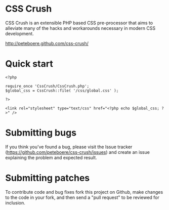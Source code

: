 CSS Crush
=====

CSS Crush is an extensible PHP based CSS pre-processor that aims to alleviate many of the hacks and workarounds necessary in modern CSS development.

http://peteboere.github.com/css-crush/


Quick start
===================================

    <?php
    
    require_once 'CssCrush/CssCrush.php';
    $global_css = CssCrush::file( '/css/global.css' );
    
    ?>
    
    <link rel="stylesheet" type="text/css" href="<?php echo $global_css; ?>" />


Submitting bugs
===================================

If you think you've found a bug, please visit the Issue tracker (https://github.com/peteboere/css-crush/issues) and create an issue explaining the problem and expected result.


Submitting patches
===================================

To contribute code and bug fixes fork this project on Github, make changes to the code in your fork, and then send a "pull request" to be reviewed for inclusion.
